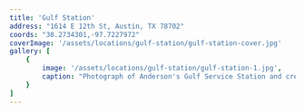 ```yaml
---
title: 'Gulf Station'
address: "1614 E 12th St, Austin, TX 78702"
coords: "30.2734301,-97.7227972"
coverImage: '/assets/locations/gulf-station/gulf-station-cover.jpg'
gallery: [
    {
        image: '/assets/locations/gulf-station/gulf-station-1.jpg',
        caption: "Photograph of Anderson's Gulf Service Station and crew located on the 1700 block of East 12th Street. The four man crew poses around the front end of a car at the gas pump. A service station car is parked streetwise, in front of the station. A service pickup truck is parked on the right side of the station."
    }
]
---
```


